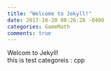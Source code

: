 ```yaml
---
title: "Welcome to Jekyll!"
date: 2017-10-20 08:26:28 -0400
categories: GameMath
comments: true
---
```


Welcom to Jekyll!  
this is test
categoreis : cpp
